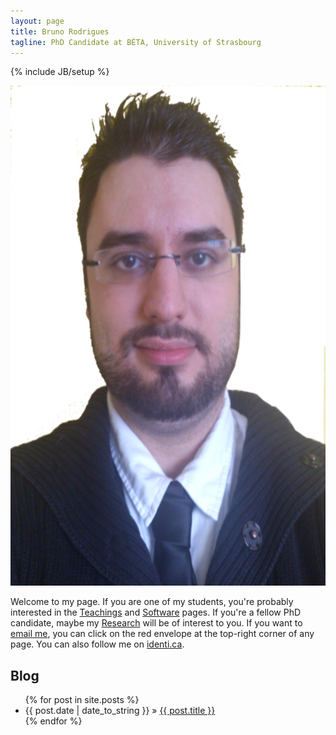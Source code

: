 ```yaml
---
layout: page
title: Bruno Rodrigues
tagline: PhD Candidate at BÉTA, University of Strasbourg
---
```

{% include JB/setup %}

<div style="text-align:center;">
  <a href="http://www.kubuntu.org/news/12.04-release">
    <img src="/assets/images/profile.png" width="600" height="800"/></a>
</div>

Welcome to my page.
If you are one of my students, you're probably interested in the [Teachings](/pages/Teachings.html) and [Software](/pages/software.html) pages. If you're a fellow PhD candidate, maybe my [Research](/pages/Research.html) will be of interest to you. If you want to [email me](mailto:brodrigues@unistra.fr), you can click on the red envelope at the top-right corner of any page. You can also follow me on [identi.ca](https://www.identi.ca/brodrigues).
  
## Blog

<ul class="posts">
  {% for post in site.posts %}
    <li><span>{{ post.date | date_to_string }}</span> &raquo; <a href="{{ BASE_PATH }}{{ post.url }}">{{ post.title }}</a></li>
  {% endfor %}
</ul>


